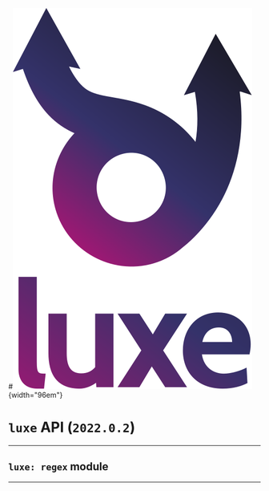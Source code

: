 #![](../images/luxe-dark.svg){width="96em"}

# `luxe` API (`2022.0.2`)  


---

## `luxe: regex` module


---

